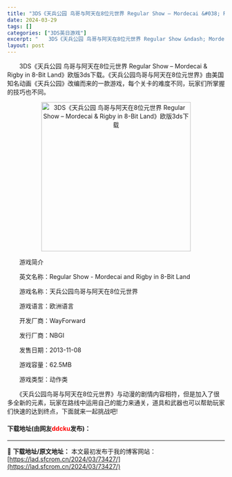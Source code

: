 ```yaml
---
title: "3DS《天兵公园 鸟哥与阿天在8位元世界 Regular Show – Mordecai &#038; Rigby in 8-Bit Land》欧版3ds下载"
date: 2024-03-29
tags: []
categories: ["3DS英日游戏"]
excerpt: "　　3DS《天兵公园 鸟哥与阿天在8位元世界 Regular Show &ndash; Mordecai &amp; Rigby in 8-Bit Land》欧版3ds下载。《天兵公园鸟哥与阿天在8位元世界》由美国知名动画《天兵公园》改编而来的一款游戏，每个关卡的难度不同，玩家们所掌握的技巧也不同。&hellip;"
layout: post
---
```


 <p>　　3DS《天兵公园 鸟哥与阿天在8位元世界 Regular Show &ndash; Mordecai &amp; Rigby in 8-Bit Land》欧版3ds下载。《天兵公园鸟哥与阿天在8位元世界》由美国知名动画《天兵公园》改编而来的一款游戏，每个关卡的难度不同，玩家们所掌握的技巧也不同。</p> <p align="center"><img align="" border="0" src="https://lad.sfcrom.cn/wp-content/uploads/2024/03/20240329_660627877afb9.png" width="346" alt="3DS《天兵公园 鸟哥与阿天在8位元世界 Regular Show – Mordecai &amp; Rigby in 8-Bit Land》欧版3ds下载" /></p> <p>　　游戏简介</p> <p>　　英文名称：Regular Show - Mordecai and Rigby in 8-Bit Land</p> <p>　　游戏名称：天兵公园鸟哥与阿天在8位元世界</p> <p>　　游戏语言：欧洲语言</p> <p>　　开发厂商：WayForward</p> <p>　　发行厂商：NBGI</p> <p>　　发售日期：2013-11-08</p> <p>　　游戏容量：62.5MB</p> <p>　　游戏类型：动作类</p> <p>　　《天兵公园鸟哥与阿天在8位元世界》与动漫的剧情内容相符，但是加入了很多全新的元素，玩家在路线中运用自己的能力来通关，道具和武器也可以帮助玩家们快速的达到终点，下面就来一起挑战吧!</p> <p><h4>下载地址(由网友<font color="red">ddcku</font>发布)：</h4></p> 

---
📖 **下载地址/原文地址：** 本文最初发布于我的博客网站：[https://lad.sfcrom.cn/2024/03/73427/](https://lad.sfcrom.cn/2024/03/73427/)
